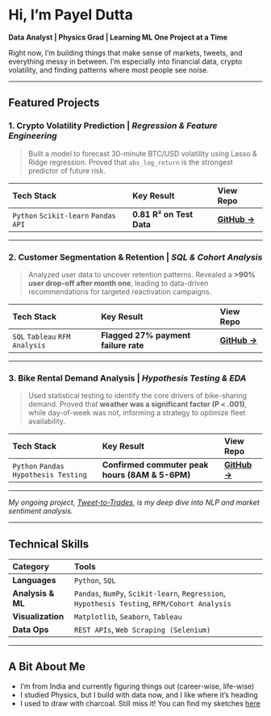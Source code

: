 # Hi, I’m Payel Dutta

**Data Analyst | Physics Grad | Learning ML One Project at a Time**

Right now, I’m building things that make sense of markets, tweets, and everything messy in between. I’m especially into financial data, crypto volatility, and finding patterns where most people see noise.

---

## Featured Projects

### 1. Crypto Volatility Prediction | *Regression & Feature Engineering*
> Built a model to forecast 30-minute BTC/USD volatility using Lasso & Ridge regression. Proved that `abs_log_return` is the strongest predictor of future risk.

| Tech Stack | Key Result | View Repo |
| :--- | :--- | :--- |
| `Python` `Scikit-learn` `Pandas` `API`| **0.81 R² on Test Data** | **[GitHub →](https://github.com/d-payel/crypto_volatility_prediction)** |

<!--
**Architecture:**
[Bitfinex API] -> [Data Ingestion Script] -> [Feature Engineering] -> [Lasso/Ridge Model] -> [Volatility Forecast]
-->

---

### 2. Customer Segmentation & Retention | *SQL & Cohort Analysis*
> Analyzed user data to uncover retention patterns. Revealed a **>90% user drop-off after month one**, leading to data-driven recommendations for targeted reactivation campaigns.

| Tech Stack | Key Result | View Repo |  
| :--- | :--- | :--- |
| `SQL` `Tableau` `RFM Analysis` | **Flagged 27% payment failure rate** | **[GitHub →](https://github.com/d-payel/Data-Analytics-01/tree/main/Customer%20Segmentation%20and%20Retention%20Analysis%20using%20SQL)** |


---

### 3. Bike Rental Demand Analysis | *Hypothesis Testing & EDA*
> Used statistical testing to identify the core drivers of bike-sharing demand. Proved that **weather was a significant factor (P < .001)**, while day-of-week was not, informing a strategy to optimize fleet availability.

| Tech Stack | Key Result | View Repo |
| :--- | :--- | :--- |
| `Python` `Pandas` `Hypothesis Testing` | **Confirmed commuter peak hours (8AM & 5-6PM)** |  **[GitHub →](https://github.com/d-payel/Data-Analytics-01/tree/main/Hypothesis%20Testing%20on%20YULU%20Bike%20Rents)** |

---
*My ongoing project, [Tweet-to-Trades](https://github.com/d-payel/tweet_to_trades), is my deep dive into NLP and market sentiment analysis.*

---

## Technical Skills

| Category | Tools |
| :--- | :--- |
| **Languages** | `Python`, `SQL` |
| **Analysis & ML** | `Pandas`, `NumPy`, `Scikit-learn`, `Regression`, `Hypothesis Testing`, `RFM/Cohort Analysis` |
| **Visualization** | `Matplotlib`, `Seaborn`, `Tableau` |
| **Data Ops** | `REST APIs`, `Web Scraping (Selenium)` |

---
## A Bit About Me
- I’m from India and currently figuring things out (career-wise, life-wise)  
- I studied Physics, but I build with data now, and I like where it’s heading   
- I used to draw with charcoal. Still miss it! You can find my sketches [here](https://instagram.com/art.escape_dystopia)

